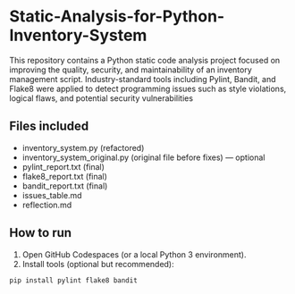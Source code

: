 # Static-Analysis-for-Python-Inventory-System
This repository contains a Python static code analysis project focused on improving the quality, security, and maintainability of an inventory management script. Industry-standard tools including Pylint, Bandit, and Flake8 were applied to detect programming issues such as style violations, logical flaws, and potential security vulnerabilities

## Files included
- inventory_system.py (refactored)
- inventory_system_original.py (original file before fixes) — optional
- pylint_report.txt (final)
- flake8_report.txt (final)
- bandit_report.txt (final)
- issues_table.md
- reflection.md


## How to run
1. Open GitHub Codespaces (or a local Python 3 environment).
2. Install tools (optional but recommended):
```bash
pip install pylint flake8 bandit